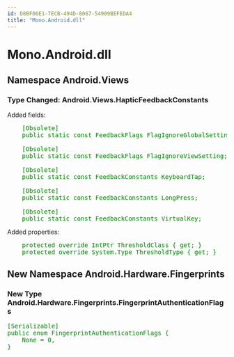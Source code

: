 ```yaml
---
id: D8BF06E1-7ECB-494D-8067-54909BEFEDA4
title: "Mono.Android.dll"
---
```


# Mono.Android.dll

## Namespace Android.Views

### Type Changed: Android.Views.HapticFeedbackConstants

Added fields:

<pre style='color: green'>
	[Obsolete]
	public static const FeedbackFlags FlagIgnoreGlobalSetting;

	[Obsolete]
	public static const FeedbackFlags FlagIgnoreViewSetting;

	[Obsolete]
	public static const FeedbackConstants KeyboardTap;

	[Obsolete]
	public static const FeedbackConstants LongPress;

	[Obsolete]
	public static const FeedbackConstants VirtualKey;
</pre>

Added properties:

<pre style='color: green'>
	protected override IntPtr ThresholdClass { get; }
	protected override System.Type ThresholdType { get; }
</pre>

## New Namespace Android.Hardware.Fingerprints

### New Type Android.Hardware.Fingerprints.FingerprintAuthenticationFlags

<pre style='color: green'>
[Serializable]
public enum FingerprintAuthenticationFlags {
	None = 0,
}
</pre>
